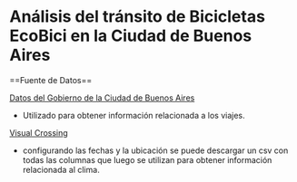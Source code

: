 # Análisis del tránsito de Bicicletas EcoBici en la Ciudad de Buenos Aires

==Fuente de Datos==

[Datos del Gobierno de la Ciudad de Buenos Aires](https://data.buenosaires.gob.ar/dataset/bicicletas-publicas/resource/a9095876-e584-4b0d-976c-a4600455565b)
- Utilizado para obtener información relacionada a los viajes. 

[Visual Crossing](https://www.visualcrossing.com/weather/weather-data-services#)
- configurando las fechas y la ubicación se puede descargar un csv con todas las columnas que luego se utilizan para obtener información relacionada al clima. 
